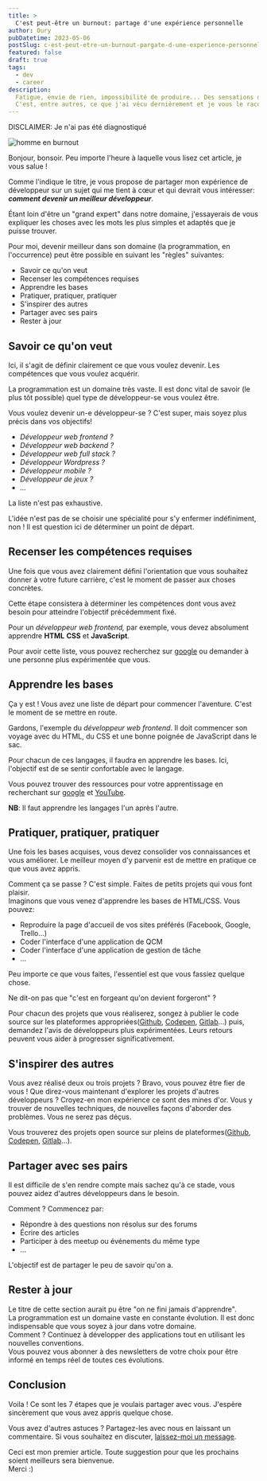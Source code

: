 ```yaml
---
title: >
  C'est peut-être un burnout: partage d'une expérience personnelle
author: Oury
pubDatetime: 2023-05-06
postSlug: c-est-peut-etre-un-burnout-pargate-d-une-experience-personnelle
featured: false
draft: true
tags:
  - dev
  - career
description:
  Fatigue, envie de rien, impossibilité de produire... Des sensations difficiles à vivre. Surtout sur une période prolongée.
  C'est, entre autres, ce que j'ai vécu dernièrement et je vous le raconte dans cet article.
---
```


DISCLAIMER: Je n'ai pas été diagnostiqué

![homme en burnout](/posts/burned-out.jpeg)

Bonjour, bonsoir. Peu importe l'heure à laquelle vous lisez cet article, je vous salue !

Comme l'indique le titre, je vous propose de partager mon expérience de développeur sur un sujet qui me tient à cœur et qui devrait vous intéresser: _**comment devenir un meilleur développeur**_.

Étant loin d'être un "grand expert" dans notre domaine, j'essayerais de vous expliquer les choses avec les mots les plus simples et adaptés que je puisse trouver.

Pour moi, devenir meilleur dans son domaine (la programmation, en l'occurrence) peut être possible en suivant les "règles" suivantes:

- Savoir ce qu'on veut
- Recenser les compétences requises
- Apprendre les bases
- Pratiquer, pratiquer, pratiquer
- S'inspirer des autres
- Partager avec ses pairs
- Rester à jour

## Savoir ce qu'on veut

Ici, il s'agit de définir clairement ce que vous voulez devenir. Les compétences que vous voulez acquérir.

La programmation est un domaine très vaste. Il est donc vital de savoir (le plus tôt possible) quel type de développeur-se vous voulez être.

Vous voulez devenir un-e développeur-se ? C'est super, mais soyez plus précis dans vos objectifs!

- _Développeur web frontend ?_
- _Développeur web backend ?_
- _Développeur web full stack ?_
- _Développeur Wordpress ?_
- _Développeur mobile ?_
- _Développeur de jeux ?_
- _..._

La liste n'est pas exhaustive.

L'idée n'est pas de se choisir une spécialité pour s'y enfermer indéfiniment, non ! Il est question ici de déterminer un point de départ.

## Recenser les compétences requises

Une fois que vous avez clairement défini l'orientation que vous souhaitez donner à votre future carrière, c'est le moment de passer aux choses concrètes.

Cette étape consistera à déterminer les compétences dont vous avez besoin pour atteindre l'objectif précédemment fixé.

Pour un _développeur web frontend,_ par exemple, vous devez absolument apprendre **HTML** **CSS** et **JavaScript**.

Pour avoir cette liste, vous pouvez recherchez sur [google](https://google.com) ou demander à une personne plus expérimentée que vous.

## Apprendre les bases

Ça y est ! Vous avez une liste de départ pour commencer l'aventure. C'est le moment de se mettre en route.

Gardons, l'exemple du _développeur web frontend_. Il doit commencer son voyage avec du HTML, du CSS et une bonne poignée de JavaScript dans le sac.

Pour chacun de ces langages, il faudra en apprendre les bases. Ici, l'objectif est de se sentir confortable avec le langage.

Vous pouvez trouver des ressources pour votre apprentissage en recherchant sur [google](https://google.com) et [YouTube](https://youtube.com).

**NB**: Il faut apprendre les langages l'un après l'autre.

## Pratiquer, pratiquer, pratiquer

Une fois les bases acquises, vous devez consolider vos connaissances et vous améliorer. Le meilleur moyen d'y parvenir est de mettre en pratique ce que vous avez appris.

Comment ça se passe ? C'est simple. Faites de petits projets qui vous font plaisir. <br>
Imaginons que vous venez d'apprendre les bases de HTML/CSS. Vous pouvez:

- Reproduire la page d'accueil de vos sites préférés (Facebook, Google, Trello...)
- Coder l'interface d'une application de QCM
- Coder l'interface d'une application de gestion de tâche
- ...

Peu importe ce que vous faites, l'essentiel est que vous fassiez quelque chose.

Ne dit-on pas que "c'est en forgeant qu'on devient forgeront" ?

Pour chacun des projets que vous réaliserez, songez à publier le code source sur les plateformes appropriées([Github](https://github.com), [Codepen](https://codepen.io), [Gitlab](https://gitlab.com)...) puis, demandez l'avis de développeurs plus expérimentées. Leurs retours peuvent vous aider à progresser significativement.

## S'inspirer des autres

Vous avez réalisé deux ou trois projets ? Bravo, vous pouvez être fier de vous ! Que direz-vous maintenant d'explorer les projets d'autres développeurs ? Croyez-en mon expérience ce sont des mines d'or. Vous y trouver de nouvelles techniques, de nouvelles façons d'aborder des problèmes. Vous ne serez pas déçus.

Vous trouverez des projets open source sur pleins de plateformes([Github](https://github.com), [Codepen](https://codepen.io), [Gitlab](https://gitlab.com)...).

## Partager avec ses pairs

Il est difficile de s'en rendre compte mais sachez qu'à ce stade, vous pouvez aidez d'autres développeurs dans le besoin.

Comment ? Commencez par:

- Répondre à des questions non résolus sur des forums
- Écrire des articles
- Participer à des meetup ou événements du même type
- ...

L'objectif est de partager le peu de savoir qu'on a.

## Rester à jour

Le titre de cette section aurait pu être "on ne fini jamais d'apprendre". <br>
La programmation est un domaine vaste en constante évolution. Il est donc indispensable que vous soyez à jour dans votre domaine.<br>
Comment ? Continuez à développer des applications tout en utilisant les nouvelles conventions.<br>
Vous pouvez vous abonner à des newsletters de votre choix pour être informé en temps réel de toutes ces évolutions.

## Conclusion

Voila ! Ce sont les 7 étapes que je voulais partager avec vous. J'espère sincèrement que vous avez appris quelque chose.

Vous avez d'autres astuces ? Partagez-les avec nous en laissant un commentaire. Si vous souhaitez en discuter, [laissez-moi un message](https://www.oury.dev/get-in-touch).

Ceci est mon premier article. Toute suggestion pour que les prochains soient meilleurs sera bienvenue.<br>
Merci :)
